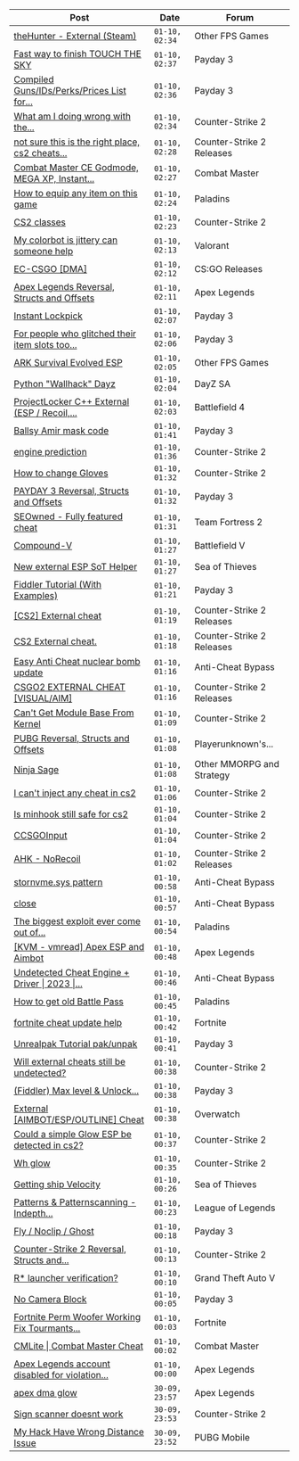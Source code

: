 |Post|Date|Forum|
|----|----|-----|
|[theHunter - External (Steam)](https://www.unknowncheats.me/forum/other-fps-games/157784-thehunter-external-steam.html)|`01-10, 02:34`|Other FPS Games|
|[Fast way to finish TOUCH THE SKY](https://www.unknowncheats.me/forum/payday-3-a/604007-fast-finish-touch-sky.html)|`01-10, 02:37`|Payday 3|
|[Compiled Guns/IDs/Perks/Prices List for...](https://www.unknowncheats.me/forum/payday-3-a/603130-compiled-guns-ids-perks-prices-list-fiddlers.html)|`01-10, 02:36`|Payday 3|
|[What am I doing wrong with the...](https://www.unknowncheats.me/forum/counter-strike-2-a/604017-am-doing-wrong-localplayerpawn-signature.html)|`01-10, 02:34`|Counter-Strike 2|
|[not sure this is the right place, cs2 cheats...](https://www.unknowncheats.me/forum/counter-strike-2-releases/604016-cs2-cheats.html)|`01-10, 02:28`|Counter-Strike 2 Releases|
|[Combat Master CE Godmode, MEGA XP, Instant...](https://www.unknowncheats.me/forum/combat-master/583715-combat-master-ce-godmode-mega-xp-instant-weapon-player-max-level-attachment-mod.html)|`01-10, 02:27`|Combat Master|
|[How to equip any item on this game](https://www.unknowncheats.me/forum/paladins/591436-equip-item-game.html)|`01-10, 02:24`|Paladins|
|[CS2 classes](https://www.unknowncheats.me/forum/counter-strike-2-a/604006-cs2-classes.html)|`01-10, 02:23`|Counter-Strike 2|
|[My colorbot is jittery can someone help](https://www.unknowncheats.me/forum/valorant/603988-colorbot-jittery-help.html)|`01-10, 02:13`|Valorant|
|[EC-CSGO \[DMA\]](https://www.unknowncheats.me/forum/cs-go-releases/585357-ec-csgo-dma.html)|`01-10, 02:12`|CS:GO Releases|
|[Apex Legends Reversal, Structs and Offsets](https://www.unknowncheats.me/forum/apex-legends/319804-apex-legends-reversal-structs-offsets.html)|`01-10, 02:11`|Apex Legends|
|[Instant Lockpick](https://www.unknowncheats.me/forum/payday-3-a/603935-instant-lockpick.html)|`01-10, 02:07`|Payday 3|
|[For people who glitched their item slots too...](https://www.unknowncheats.me/forum/payday-3-a/603870-people-glitched-item-slots-fiddler.html)|`01-10, 02:06`|Payday 3|
|[ARK Survival Evolved ESP](https://www.unknowncheats.me/forum/other-fps-games/588369-ark-survival-evolved-esp.html)|`01-10, 02:05`|Other FPS Games|
|[Python "Wallhack" Dayz](https://www.unknowncheats.me/forum/dayz-sa/518264-python-wallhack-dayz.html)|`01-10, 02:04`|DayZ SA|
|[ProjectLocker C++ External (ESP / Recoil,...](https://www.unknowncheats.me/forum/battlefield-4-a/587891-projectlocker-external-esp-recoil-spread-unlockall.html)|`01-10, 02:03`|Battlefield 4|
|[Ballsy Amir mask code](https://www.unknowncheats.me/forum/payday-3-a/603874-ballsy-amir-mask-code.html)|`01-10, 01:41`|Payday 3|
|[engine prediction](https://www.unknowncheats.me/forum/counter-strike-2-a/602466-engine-prediction.html)|`01-10, 01:36`|Counter-Strike 2|
|[How to change Gloves](https://www.unknowncheats.me/forum/counter-strike-2-a/604003-change-gloves.html)|`01-10, 01:32`|Counter-Strike 2|
|[PAYDAY 3 Reversal, Structs and Offsets](https://www.unknowncheats.me/forum/payday-3-a/601253-payday-3-reversal-structs-offsets.html)|`01-10, 01:32`|Payday 3|
|[SEOwned - Fully featured cheat](https://www.unknowncheats.me/forum/team-fortress-2-a/436430-seowned-featured-cheat.html)|`01-10, 01:31`|Team Fortress 2|
|[Compound-V](https://www.unknowncheats.me/forum/battlefield-v/524308-compound.html)|`01-10, 01:27`|Battlefield V|
|[New external ESP SoT Helper](https://www.unknowncheats.me/forum/sea-of-thieves/581265-external-esp-sot-helper.html)|`01-10, 01:27`|Sea of Thieves|
|[Fiddler Tutorial (With Examples)](https://www.unknowncheats.me/forum/payday-3-a/603548-fiddler-tutorial-examples.html)|`01-10, 01:21`|Payday 3|
|[\[CS2\] External cheat](https://www.unknowncheats.me/forum/counter-strike-2-releases/576477-cs2-external-cheat.html)|`01-10, 01:19`|Counter-Strike 2 Releases|
|[CS2 External cheat.](https://www.unknowncheats.me/forum/counter-strike-2-releases/603744-cs2-external-cheat.html)|`01-10, 01:18`|Counter-Strike 2 Releases|
|[Easy Anti Cheat nuclear bomb update](https://www.unknowncheats.me/forum/anti-cheat-bypass/603008-easy-anti-cheat-nuclear-bomb-update.html)|`01-10, 01:16`|Anti-Cheat Bypass|
|[CSGO2 EXTERNAL CHEAT \[VISUAL/AIM\]](https://www.unknowncheats.me/forum/counter-strike-2-releases/603916-csgo2-external-cheat-visual-aim.html)|`01-10, 01:16`|Counter-Strike 2 Releases|
|[Can't Get Module Base From Kernel](https://www.unknowncheats.me/forum/counter-strike-2-a/603895-cant-module-base-kernel.html)|`01-10, 01:09`|Counter-Strike 2|
|[PUBG Reversal, Structs and Offsets](https://www.unknowncheats.me/forum/playerunknown-s-battlegrounds/214976-pubg-reversal-structs-offsets.html)|`01-10, 01:08`|Playerunknown's...|
|[Ninja Sage](https://www.unknowncheats.me/forum/other-mmorpg-and-strategy/602911-ninja-sage.html)|`01-10, 01:08`|Other MMORPG and Strategy|
|[I can't inject any cheat in cs2](https://www.unknowncheats.me/forum/counter-strike-2-a/603912-cant-inject-cheat-cs2.html)|`01-10, 01:06`|Counter-Strike 2|
|[Is minhook still safe for cs2](https://www.unknowncheats.me/forum/counter-strike-2-a/603888-minhook-safe-cs2.html)|`01-10, 01:04`|Counter-Strike 2|
|[CCSGOInput](https://www.unknowncheats.me/forum/counter-strike-2-a/603945-ccsgoinput.html)|`01-10, 01:04`|Counter-Strike 2|
|[AHK - NoRecoil](https://www.unknowncheats.me/forum/counter-strike-2-releases/600813-ahk-norecoil.html)|`01-10, 01:02`|Counter-Strike 2 Releases|
|[stornvme.sys pattern](https://www.unknowncheats.me/forum/anti-cheat-bypass/603996-stornvme-sys-pattern.html)|`01-10, 00:58`|Anti-Cheat Bypass|
|[close](https://www.unknowncheats.me/forum/anti-cheat-bypass/603995-close.html)|`01-10, 00:57`|Anti-Cheat Bypass|
|[The biggest exploit ever come out of...](https://www.unknowncheats.me/forum/paladins/584529-biggest-exploit-paladins-free-crystals.html)|`01-10, 00:54`|Paladins|
|[\[KVM - vmread\] Apex ESP and Aimbot](https://www.unknowncheats.me/forum/apex-legends/406426-kvm-vmread-apex-esp-aimbot.html)|`01-10, 00:48`|Apex Legends|
|[Undetected Cheat Engine + Driver \| 2023 \|...](https://www.unknowncheats.me/forum/anti-cheat-bypass/504191-undetected-cheat-engine-driver-2023-bypass-anticheats-eac.html)|`01-10, 00:46`|Anti-Cheat Bypass|
|[How to get old Battle Pass](https://www.unknowncheats.me/forum/paladins/603910-battle-pass.html)|`01-10, 00:45`|Paladins|
|[fortnite cheat update help](https://www.unknowncheats.me/forum/fortnite/603993-fortnite-cheat-update-help.html)|`01-10, 00:42`|Fortnite|
|[Unrealpak Tutorial pak/unpak](https://www.unknowncheats.me/forum/payday-3-a/603907-unrealpak-tutorial-pak-unpak.html)|`01-10, 00:41`|Payday 3|
|[Will external cheats still be undetected?](https://www.unknowncheats.me/forum/counter-strike-2-a/603900-external-cheats-undetected.html)|`01-10, 00:38`|Counter-Strike 2|
|[(Fiddler) Max level & Unlock...](https://www.unknowncheats.me/forum/payday-3-a/602977-fiddler-max-level-unlock-masks-suits-items.html)|`01-10, 00:38`|Payday 3|
|[External \[AIMBOT/ESP/OUTLINE\] Cheat](https://www.unknowncheats.me/forum/overwatch/603320-external-aimbot-esp-outline-cheat.html)|`01-10, 00:38`|Overwatch|
|[Could a simple Glow ESP be detected in cs2?](https://www.unknowncheats.me/forum/counter-strike-2-a/603889-simple-glow-esp-detected-cs2.html)|`01-10, 00:37`|Counter-Strike 2|
|[Wh glow](https://www.unknowncheats.me/forum/counter-strike-2-a/603983-wh-glow.html)|`01-10, 00:35`|Counter-Strike 2|
|[Getting ship Velocity](https://www.unknowncheats.me/forum/sea-of-thieves/603721-getting-ship-velocity.html)|`01-10, 00:26`|Sea of Thieves|
|[Patterns & Patternscanning - Indepth...](https://www.unknowncheats.me/forum/league-of-legends/603613-patterns-patternscanning-indepth-guide.html)|`01-10, 00:23`|League of Legends|
|[Fly / Noclip / Ghost](https://www.unknowncheats.me/forum/payday-3-a/603453-fly-noclip-ghost.html)|`01-10, 00:18`|Payday 3|
|[Counter-Strike 2 Reversal, Structs and...](https://www.unknowncheats.me/forum/counter-strike-2-a/576077-counter-strike-2-reversal-structs-offsets.html)|`01-10, 00:13`|Counter-Strike 2|
|[R* launcher verification?](https://www.unknowncheats.me/forum/grand-theft-auto-v/603990-launcher-verification.html)|`01-10, 00:10`|Grand Theft Auto V|
|[No Camera Block](https://www.unknowncheats.me/forum/payday-3-a/603989-camera-block.html)|`01-10, 00:05`|Payday 3|
|[Fortnite Perm Woofer Working Fix Tourmants...](https://www.unknowncheats.me/forum/fortnite/603652-fortnite-perm-woofer-fix-tourmants-kick.html)|`01-10, 00:03`|Fortnite|
|[CMLite \| Combat Master Cheat](https://www.unknowncheats.me/forum/combat-master/582979-cmlite-combat-master-cheat.html)|`01-10, 00:02`|Combat Master|
|[Apex Legends account disabled for violation...](https://www.unknowncheats.me/forum/apex-legends/603771-apex-legends-account-disabled-violation-ea-user-agreement.html)|`01-10, 00:00`|Apex Legends|
|[apex dma glow](https://www.unknowncheats.me/forum/apex-legends/603489-apex-dma-glow.html)|`30-09, 23:57`|Apex Legends|
|[Sign scanner doesnt work](https://www.unknowncheats.me/forum/counter-strike-2-a/603934-sign-scanner-doesnt.html)|`30-09, 23:53`|Counter-Strike 2|
|[My Hack Have Wrong Distance Issue](https://www.unknowncheats.me/forum/pubg-mobile/602672-hack-wrong-distance-issue.html)|`30-09, 23:52`|PUBG Mobile|
